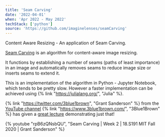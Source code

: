 ```yaml
---
title: 'Seam Carving'
date: '2022-04-01'
when: 'Apr 2022 - May 2022'
techStack: ['python']
source: 'https://github.com/imaginelenses/seamCarving'
---
```


Content Aware Resizing - An application of Seam Carving.

<a href="https://en.wikipedia.org/wiki/Seam_carving" target="_blank">Seam Carving</a> is an algorithm for content-aware image resizing.

It functions by establishing a number of seams (paths of least importance) in an image and automatically removes seams to reduce image size or inserts seams to extend it.

This is an implementation of the algorithm in Python - Jupyter Notebook, which tends to be pretty slow. However a faster implementation can be achieved using {% link "https://julialang.org/", "Julia" %}.

{% link "https://twitter.com/3blue1brown", "Grant Sanderson" %} from the <a href="https://www.youtube.com/@3blue1brown" target="_blank">YouTube channel</a> {% link "https://www.3blue1brown.com/", "3Blue1Brown" %} has given a <a href="https://youtu.be/rpB6zQNsbQU" target="_blank" rel="noopener noreferrer">great lecture</a> demonstrating just that!


<div class="fullWidth">
{% youtube "rpB6zQNsbQU", "Seam Carving | Week 2 | 18.S191 MIT Fall 2020 | Grant Sanderson" %}
</div>